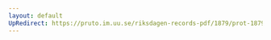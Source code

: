 ```yaml
---
layout: default
UpRedirect: https://pruto.im.uu.se/riksdagen-records-pdf/1879/prot-1879--fk--039/prot-1879--fk--039_008.pdf
---
```


